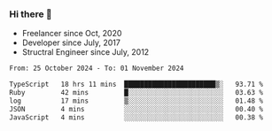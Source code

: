 ### Hi there 👋

- Freelancer since Oct, 2020
- Developer since July, 2017
- Structral Engineer since July, 2012

<!--START_SECTION:waka-->

```txt
From: 25 October 2024 - To: 01 November 2024

TypeScript   18 hrs 11 mins  ███████████████████████▒░   93.71 %
Ruby         42 mins         █░░░░░░░░░░░░░░░░░░░░░░░░   03.63 %
log          17 mins         ▒░░░░░░░░░░░░░░░░░░░░░░░░   01.48 %
JSON         4 mins          ░░░░░░░░░░░░░░░░░░░░░░░░░   00.40 %
JavaScript   4 mins          ░░░░░░░░░░░░░░░░░░░░░░░░░   00.38 %
```

<!--END_SECTION:waka-->
